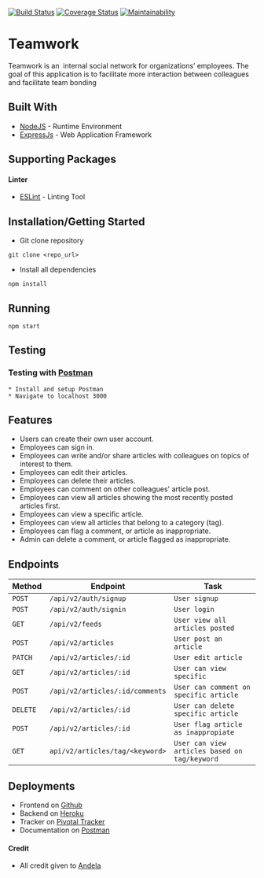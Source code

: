 
[![Build Status](https://travis-ci.org/banobepascal/teamwork.svg?branch=develop)](https://travis-ci.org/banobepascal/teamwork)
[![Coverage Status](https://coveralls.io/repos/github/banobepascal/teamwork/badge.svg)](https://coveralls.io/github/banobepascal/teamwork)
[![Maintainability](https://api.codeclimate.com/v1/badges/86ae0e9e83da59c9f077/maintainability)](https://codeclimate.com/github/banobepascal/teamwork/maintainability)


# Teamwork
Teamwork is an ​ internal social network for organizations’ employees. The goal of this
application is to facilitate more interaction between colleagues and facilitate team bonding

## Built With

* [NodeJS](https://nodejs.org/) - Runtime Environment
* [ExpressJs](https://expressjs.com/) - Web Application Framework


## Supporting Packages
#### Linter

* [ESLint](https://eslint.org/) - Linting Tool

## Installation/Getting Started
* Git clone repository
``` 
git clone <repo_url>
```

* Install all dependencies
```
npm install
```
## Running
```
npm start
```

## Testing

### Testing with [Postman](www.postman.com)
```
* Install and setup Postman 
* Navigate to localhost 3000 
```

## Features
* Users can create their own user account.
* Employees can sign in.
* Employees can write and/or share articles with colleagues on topics of interest to them.
* Employees can edit their articles.
* Employees can delete their articles.
* Employees can comment on other colleagues' article post.
* Employees can view all articles showing the most recently posted articles first.
* Employees can view a specific article.
* Employees can view all articles that belong to a category (tag).
* Employees can flag a comment, or article as inappropriate.
* Admin can delete a comment, or article flagged as inappropriate.

## Endpoints
|  Method  |  Endpoint  |  Task  |
|  --- |  --- |  ---  |
|  `POST`  |  `/api/v2/auth/signup`  |  `User signup`  |
|  `POST`  |  `/api/v2/auth/signin`  |  `User login`  |
|  `GET`  |  `/api/v2/feeds`  |  `User view all articles posted`  |
|  `POST`  |  `/api/v2/articles`  |  `User post an article`  |
|  `PATCH`  |  `/api/v2/articles/:id`  |  `User edit article`  |
|  `GET`  |  `/api/v2/articles/:id`  |  `User can view specific`  |
|  `POST`  |  `/api/v2/articles/:id/comments`  |  `User can comment on specific article`  |
|  `DELETE`  |  `/api/v2/articles/:id`  |  `User can delete specific article`  |
|  `POST`  |  `/api/v2/articles/:id`  |  `User flag article as inappropiate`  |
|  `GET`  |  `api/v2/articles/tag/<keyword>`  |  `User can view articles based on tag/keyword`  |

## Deployments
* Frontend on [Github](https://banobepascal.github.io/teamwork/ui/)
* Backend on [Heroku](https://teamwork-pascal.herokuapp.com/)
* Tracker on [Pivotal Tracker](https://www.pivotaltracker.com/n/projects/2395736)
* Documentation on [Postman](https://documenter.getpostman.com/view/8823206/SVtR2WEj)

#### Credit
* All credit given to [Andela](https://andela.com)
